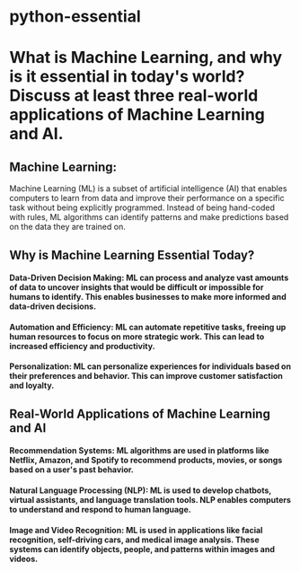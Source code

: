 # python-essential

# What is Machine Learning, and why is it essential in today's world? Discuss at least three real-world applications of Machine Learning and AI.  

##  Machine Learning:
Machine Learning (ML) is a subset of artificial intelligence (AI) that enables computers to learn from data and improve their performance on a specific task  without being explicitly programmed. Instead of being hand-coded with rules, ML algorithms can identify patterns and make predictions based on the data they are trained on.   

##  Why is Machine Learning Essential Today?
#### Data-Driven Decision Making: ML can process and analyze vast amounts of data to uncover insights that would be difficult or impossible for humans to identify. This enables businesses to make more informed and data-driven decisions.
#### Automation and Efficiency: ML can automate repetitive tasks, freeing up human resources to focus on more strategic work. This can lead to increased efficiency and productivity.
#### Personalization: ML can personalize experiences for individuals based on their preferences and behavior. This can improve customer satisfaction and loyalty.

## Real-World Applications of Machine Learning and AI
#### Recommendation Systems: ML algorithms are used in platforms like Netflix, Amazon, and Spotify to recommend products, movies, or songs based on a user's past behavior.
#### Natural Language Processing (NLP): ML is used to develop chatbots, virtual assistants, and language translation tools. NLP enables computers to understand and respond to human language.
#### Image and Video Recognition: ML is used in applications like facial recognition, self-driving cars, and medical image analysis. These systems can identify objects, people, and patterns within images and videos.



